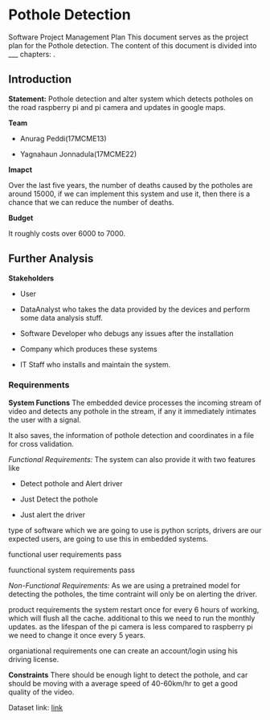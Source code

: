 # Pothole Detection

Software Project Management Plan
This document serves as the project plan for the Pothole detection. The content of this document is divided into ___ chapters: .

## Introduction

**Statement:**
Pothole detection and alter system which detects potholes on the road raspberry pi and pi camera and updates in google maps.

**Team**

* Anurag Peddi(17MCME13)

* Yagnahaun Jonnadula(17MCME22)

**Imapct**

Over the last five years, the number of deaths caused by the potholes are around 15000, if we can implement this system and use it, then there is a chance that we can reduce the number of deaths.

**Budget**

It roughly costs over 6000 to 7000.

## Further Analysis

**Stakeholders**

* User

* DataAnalyst who takes the data provided by the devices and perform some data analysis stuff.

* Software Developer who debugs any issues after the installation

* Company which produces these systems

* IT Staff who installs and maintain the system.

### Requirenments

**System Functions**
The embedded device processes the incoming stream of video and detects any pothole in the stream, if any it immediately intimates the user with a signal.

It also saves, the information of pothole detection and coordinates in a file for cross validation.

*Functional Requirements:*
The system can also provide it with two features like
* Detect pothole and Alert driver

* Just Detect the pothole

* Just alert the driver

type of software which we are going to use is python scripts, drivers are our expected users, are going to use this in embedded systems.

functional user requirements
    pass

fuunctional system requirements
    pass

*Non-Functional Requirements:*
As we are using a pretrained model for detecting the potholes, the time contraint will only be on alerting the driver.

product requirements
the system restart once for every 6 hours of working, which will flush all the cache.
additional to this we need to run the monthly updates.
as the lifespan of the pi camera is less compared to raspberry pi we need to change it once every 5 years.

organiational requirements
one can create an account/login using his driving license.

**Constraints**
There should be enough light to detect the pothole, and car should be moving with a average speed of 40-60km/hr to get a good quality of the video.

Dataset link: [link](https://www.kaggle.com/sachinpatel21/pothole-image-dataset)
